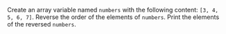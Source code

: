 Create an array variable named `numbers` with the following content: `[3, 4, 5, 6, 7]`.
Reverse the order of the elements of `numbers`.
Print the elements of the reversed `numbers`.
